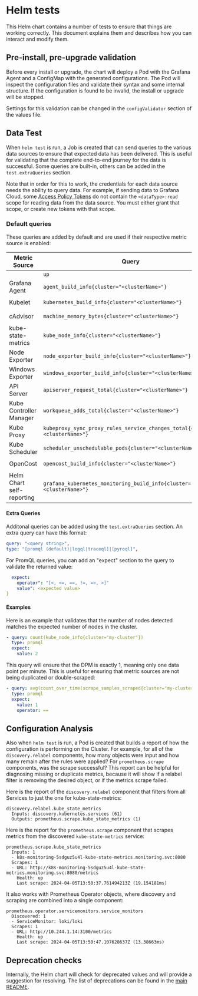 # Helm tests

This Helm chart contains a number of tests to ensure that things are working correctly. This document explains them and
describes how you can interact and modify them.

## Pre-install, pre-upgrade validation

Before every install or upgrade, the chart will deploy a Pod with the Grafana Agent and a ConfigMap with the generated
configurations. The Pod will inspect the configuration files and validate their syntax and some internal structure. If
the configuration is found to be invalid, the install or upgrade will be stopped.

Settings for this validation can be changed in the `configValidator` section of the values file.

## Data Test

When `helm test` is run, a Job is created that can send queries to the various data sources to ensure that expected data
has been delivered. This is useful for validating that the complete end-to-end journey for the data is successful. Some
queries are built-in, others can be added in the `test.extraQueries` section.

Note that in order for this to work, the credentials for each data source needs the ability to query data. For example,
if sending data to Grafana Cloud, some
[Access Policy Tokens](https://grafana.com/docs/grafana-cloud/account-management/authentication-and-permissions/access-policies/)
do not contain the `<dataType>:read` scope for reading data from the data source. You must either grant that
scope, or create new tokens with that scope.

### Default queries

These queries are added by default and are used if their respective metric source is enabled:

| Metric Source             | Query                                                                       | Condition                                                                |
|---------------------------|-----------------------------------------------------------------------------|--------------------------------------------------------------------------|
|                           | `up`                                                                        | `metrics.enabled: true`                                                  |
| Grafana Agent             | `agent_build_info{cluster="<clusterName>"}`                                 | `metrics.enabled: true`<br>`metrics.agent.enabled: true`                 |
| Kubelet                   | `kubernetes_build_info{cluster="<clusterName>"}`                            | `metrics.enabled: true`<br>`metrics.kubelet.enabled: true`               |
| cAdvisor                  | `machine_memory_bytes{cluster="<clusterName>"}`                             | `metrics.enabled: true`<br>`metrics.cadvisor.enabled: true`              |
| kube-state-metrics        | `kube_node_info{cluster="<clusterName>"}`                                   | `metrics.enabled: true`<br>`metrics.kube-state-metrics.enabled: true`    |
| Node Exporter             | `node_exporter_build_info{cluster="<clusterName>"}`                         | `metrics.enabled: true`<br>`metrics.node-exporter.enabled: true`         |
| Windows Exporter          | `windows_exporter_build_info{cluster="<clusterName>"}`                      | `metrics.enabled: true`<br>`metrics.windows-exporter.enabled: true`      |
| API Server                | `apiserver_request_total{cluster="<clusterName>"}`                          | `metrics.enabled: true`<br>`metrics.apiserver.enabled: true`             |
| Kube Controller Manager   | `workqueue_adds_total{cluster="<clusterName>"}`                             | `metrics.enabled: true`<br>`metrics.kubeControllerManager.enabled: true` |
| Kube Proxy                | `kubeproxy_sync_proxy_rules_service_changes_total{cluster="<clusterName>"}` | `metrics.enabled: true`<br>`metrics.kubeProxy.enabled: true`             |
| Kube Scheduler            | `scheduler_unschedulable_pods{cluster="<clusterName>"}`                     | `metrics.enabled: true`<br>`metrics.kubeScheduler.enabled: true`         |
| OpenCost                  | `opencost_build_info{cluster="<clusterName>"}`                              | `metrics.enabled: true`<br>`metrics.cost.enabled: true`                  |
| Helm Chart self-reporting | `grafana_kubernetes_monitoring_build_info{cluster="<clusterName>"}`         | `metrics.enabled: true`<br>`metrics.kubernetesMonitoring.enabled: true`  |

#### Extra Queries

Additonal queries can be added using the `test.extraQueries` section. An extra query can have this format:

```yaml
query: "<query string>",
type: "[promql (default)|logql|traceql]|[pyroql]",
```

For PromQL queries, you can add an "expect" section to the query to validate the returned value:

```yaml
  expect:
    operator": "[<, <=, ==, !=, =>, >]"
    value": <expected value>
}
```

#### Examples

Here is an example that validates that the number of nodes detected matches the expected number of nodes in the cluster.

```yaml
- query: count(kube_node_info{cluster="my-cluster"})
  type: promql
  expect:
    value: 2
```

This query will ensure that the DPM is exactly 1, meaning only one data point per minute. This is useful for ensuring
that metric sources are not being duplicated or double-scraped:

```yaml
- query: avg(count_over_time(scrape_samples_scraped{cluster="my-cluster"}[1m]))
  type: promql
  expect:
    value: 1
    operator: ==
```

## Configuration Analysis

Also when `helm test` is run, a Pod is created that builds a report of how the configuration is performing on the
Cluster. For example, for all of the `discovery.relabel` components, how many objects were input and how many remain
after the rules were applied? For `prometheus.scrape` components, was the scrape successful? This report can be helpful
for diagnosing missing or duplicate metrics, because it will show if a relabel filter is removing the desired object, or
if the metrics scrape failed.

Here is the report of the `discovery.relabel` component that filters from all Services to just the one for
kube-state-metrics:

```text
discovery.relabel.kube_state_metrics
  Inputs: discovery.kubernetes.services (61)
  Outputs: prometheus.scrape.kube_state_metrics (1)
```

Here is the report for the `prometheus.scrape` component that scrapes metrics from the discovered `kube-state-metrics`
service:

```text
prometheus.scrape.kube_state_metrics
  Inputs: 1
  - k8s-monitoring-5sdguz5u4l-kube-state-metrics.monitoring.svc:8080
  Scrapes: 1
  - URL: http://k8s-monitoring-5sdguz5u4l-kube-state-metrics.monitoring.svc:8080/metrics
    Health: up
    Last scrape: 2024-04-05T13:50:37.761494213Z (19.154181ms)
```

It also works with Prometheus Operator objects, where discovery and scraping are combined into a single component:

```text
prometheus.operator.servicemonitors.service_monitors
  Discovered: 1
  - ServiceMonitor: loki/loki
  Scrapes: 1
  - URL: http://10.244.1.14:3100/metrics
    Health: up
    Last scrape: 2024-04-05T13:50:47.107628637Z (13.38663ms)
```

## Deprecation checks

Internally, the Helm chart will check for deprecated values and will provide a suggestion for resolving. The list of
deprecations can be found in the [main README](../README.md).
